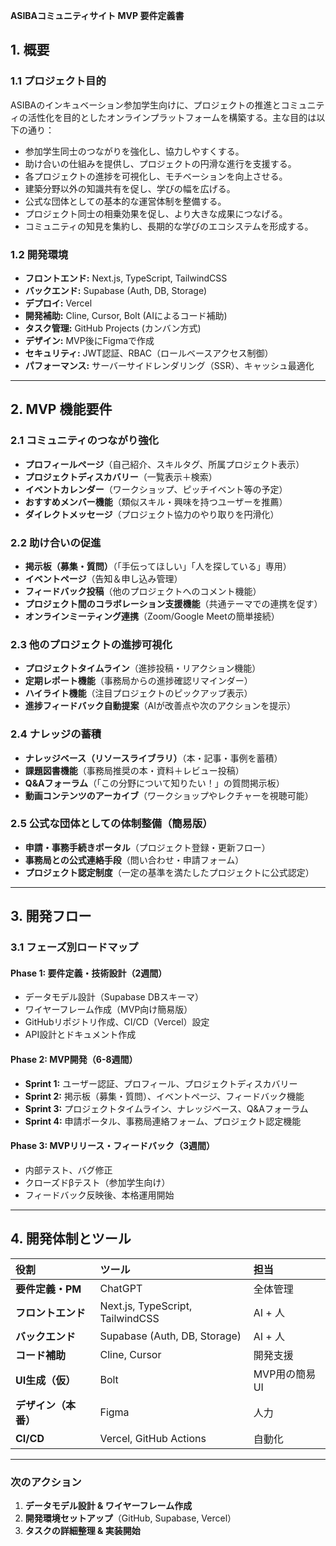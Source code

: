 **ASIBAコミュニティサイト MVP 要件定義書**

## **1\. 概要**

### **1.1 プロジェクト目的**

ASIBAのインキュベーション参加学生向けに、プロジェクトの推進とコミュニティの活性化を目的としたオンラインプラットフォームを構築する。主な目的は以下の通り：

- 参加学生同士のつながりを強化し、協力しやすくする。  
- 助け合いの仕組みを提供し、プロジェクトの円滑な進行を支援する。  
- 各プロジェクトの進捗を可視化し、モチベーションを向上させる。  
- 建築分野以外の知識共有を促し、学びの幅を広げる。  
- 公式な団体としての基本的な運営体制を整備する。  
- プロジェクト同士の相乗効果を促し、より大きな成果につなげる。  
- コミュニティの知見を集約し、長期的な学びのエコシステムを形成する。

### **1.2 開発環境**

- **フロントエンド:** Next.js, TypeScript, TailwindCSS  
- **バックエンド:** Supabase (Auth, DB, Storage)  
- **デプロイ:** Vercel  
- **開発補助:** Cline, Cursor, Bolt (AIによるコード補助)  
- **タスク管理:** GitHub Projects (カンバン方式)  
- **デザイン:** MVP後にFigmaで作成  
- **セキュリティ:** JWT認証、RBAC（ロールベースアクセス制御）  
- **パフォーマンス:** サーバーサイドレンダリング（SSR）、キャッシュ最適化

---

## **2\. MVP 機能要件**

### **2.1 コミュニティのつながり強化**

- **プロフィールページ**（自己紹介、スキルタグ、所属プロジェクト表示）  
- **プロジェクトディスカバリー**（一覧表示＋検索）  
- **イベントカレンダー**（ワークショップ、ピッチイベント等の予定）  
- **おすすめメンバー機能**（類似スキル・興味を持つユーザーを推薦）  
- **ダイレクトメッセージ**（プロジェクト協力のやり取りを円滑化）

### **2.2 助け合いの促進**

- **掲示板（募集・質問）**（「手伝ってほしい」「人を探している」専用）  
- **イベントページ**（告知＆申し込み管理）  
- **フィードバック投稿**（他のプロジェクトへのコメント機能）  
- **プロジェクト間のコラボレーション支援機能**（共通テーマでの連携を促す）  
- **オンラインミーティング連携**（Zoom/Google Meetの簡単接続）

### **2.3 他のプロジェクトの進捗可視化**

- **プロジェクトタイムライン**（進捗投稿・リアクション機能）  
- **定期レポート機能**（事務局からの進捗確認リマインダー）  
- **ハイライト機能**（注目プロジェクトのピックアップ表示）  
- **進捗フィードバック自動提案**（AIが改善点や次のアクションを提示）

### **2.4 ナレッジの蓄積**

- **ナレッジベース（リソースライブラリ）**（本・記事・事例を蓄積）  
- **課題図書機能**（事務局推奨の本・資料＋レビュー投稿）  
- **Q\&Aフォーラム**（「この分野について知りたい！」の質問掲示板）  
- **動画コンテンツのアーカイブ**（ワークショップやレクチャーを視聴可能）

### **2.5 公式な団体としての体制整備（簡易版）**

- **申請・事務手続きポータル**（プロジェクト登録・更新フロー）  
- **事務局との公式連絡手段**（問い合わせ・申請フォーム）  
- **プロジェクト認定制度**（一定の基準を満たしたプロジェクトに公式認定）

---

## **3\. 開発フロー**

### **3.1 フェーズ別ロードマップ**

#### **Phase 1: 要件定義・技術設計（2週間）**

- データモデル設計（Supabase DBスキーマ）  
- ワイヤーフレーム作成（MVP向け簡易版）  
- GitHubリポジトリ作成、CI/CD（Vercel）設定  
- API設計とドキュメント作成

#### **Phase 2: MVP開発（6-8週間）**

- **Sprint 1:** ユーザー認証、プロフィール、プロジェクトディスカバリー  
- **Sprint 2:** 掲示板（募集・質問）、イベントページ、フィードバック機能  
- **Sprint 3:** プロジェクトタイムライン、ナレッジベース、Q\&Aフォーラム  
- **Sprint 4:** 申請ポータル、事務局連絡フォーム、プロジェクト認定機能

#### **Phase 3: MVPリリース・フィードバック（3週間）**

- 内部テスト、バグ修正  
- クローズドβテスト（参加学生向け）  
- フィードバック反映後、本格運用開始

---

## **4\. 開発体制とツール**

| 役割 | ツール | 担当 |
| :---- | :---- | :---- |
| **要件定義・PM** | ChatGPT | 全体管理 |
| **フロントエンド** | Next.js, TypeScript, TailwindCSS | AI \+ 人 |
| **バックエンド** | Supabase (Auth, DB, Storage) | AI \+ 人 |
| **コード補助** | Cline, Cursor | 開発支援 |
| **UI生成（仮）** | Bolt | MVP用の簡易UI |
| **デザイン（本番）** | Figma | 人力 |
| **CI/CD** | Vercel, GitHub Actions | 自動化 |

---

### **次のアクション**

1. **データモデル設計 & ワイヤーフレーム作成**  
2. **開発環境セットアップ**（GitHub, Supabase, Vercel）  
3. **タスクの詳細整理 & 実装開始**

